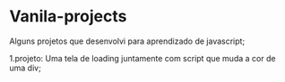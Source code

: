 # Vanila-projects
Alguns projetos que desenvolvi para aprendizado de javascript;

1.projeto: Uma tela de loading juntamente com script que muda a cor de uma div;

